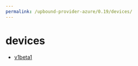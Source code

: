 ```yaml
---
permalink: /upbound-provider-azure/0.19/devices/
---
```


# devices



* [v1beta1](v1beta1/index.md)